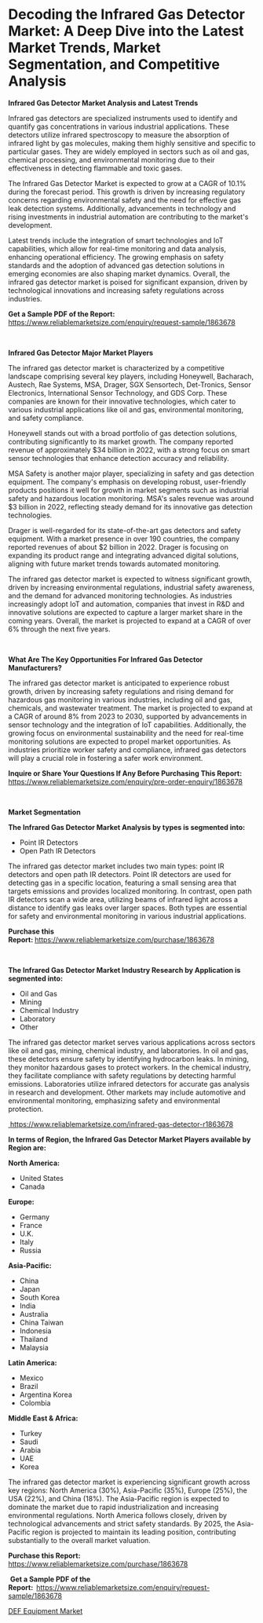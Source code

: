 <p><h1>Decoding the Infrared Gas Detector Market: A Deep Dive into the Latest Market Trends, Market Segmentation, and Competitive Analysis</h1></p><p><strong>Infrared Gas Detector Market Analysis and Latest Trends</strong></p>
<p><p>Infrared gas detectors are specialized instruments used to identify and quantify gas concentrations in various industrial applications. These detectors utilize infrared spectroscopy to measure the absorption of infrared light by gas molecules, making them highly sensitive and specific to particular gases. They are widely employed in sectors such as oil and gas, chemical processing, and environmental monitoring due to their effectiveness in detecting flammable and toxic gases.</p><p>The Infrared Gas Detector Market is expected to grow at a CAGR of 10.1% during the forecast period. This growth is driven by increasing regulatory concerns regarding environmental safety and the need for effective gas leak detection systems. Additionally, advancements in technology and rising investments in industrial automation are contributing to the market's development. </p><p>Latest trends include the integration of smart technologies and IoT capabilities, which allow for real-time monitoring and data analysis, enhancing operational efficiency. The growing emphasis on safety standards and the adoption of advanced gas detection solutions in emerging economies are also shaping market dynamics. Overall, the infrared gas detector market is poised for significant expansion, driven by technological innovations and increasing safety regulations across industries.</p></p>
<p><strong>Get a Sample PDF of the Report:&nbsp;</strong> <a href="https://www.reliablemarketsize.com/enquiry/request-sample/1863678?utm_campaign=1836&utm_medium=2&utm_source=Github&utm_content=ia&utm_term=19022025&utm_id=infrared-gas-detector">https://www.reliablemarketsize.com/enquiry/request-sample/1863678</a></p>
<p>&nbsp;</p>
<p><strong>Infrared Gas Detector Major Market Players</strong></p>
<p><p>The infrared gas detector market is characterized by a competitive landscape comprising several key players, including Honeywell, Bacharach, Austech, Rae Systems, MSA, Drager, SGX Sensortech, Det-Tronics, Sensor Electronics, International Sensor Technology, and GDS Corp. These companies are known for their innovative technologies, which cater to various industrial applications like oil and gas, environmental monitoring, and safety compliance.</p><p>Honeywell stands out with a broad portfolio of gas detection solutions, contributing significantly to its market growth. The company reported revenue of approximately $34 billion in 2022, with a strong focus on smart sensor technologies that enhance detection accuracy and reliability.</p><p>MSA Safety is another major player, specializing in safety and gas detection equipment. The company's emphasis on developing robust, user-friendly products positions it well for growth in market segments such as industrial safety and hazardous location monitoring. MSA's sales revenue was around $3 billion in 2022, reflecting steady demand for its innovative gas detection technologies.</p><p>Drager is well-regarded for its state-of-the-art gas detectors and safety equipment. With a market presence in over 190 countries, the company reported revenues of about $2 billion in 2022. Drager is focusing on expanding its product range and integrating advanced digital solutions, aligning with future market trends towards automated monitoring.</p><p>The infrared gas detector market is expected to witness significant growth, driven by increasing environmental regulations, industrial safety awareness, and the demand for advanced monitoring technologies. As industries increasingly adopt IoT and automation, companies that invest in R&D and innovative solutions are expected to capture a larger market share in the coming years. Overall, the market is projected to expand at a CAGR of over 6% through the next five years.</p></p>
<p>&nbsp;</p>
<p><strong>What Are The Key Opportunities For Infrared Gas Detector Manufacturers?</strong></p>
<p><p>The infrared gas detector market is anticipated to experience robust growth, driven by increasing safety regulations and rising demand for hazardous gas monitoring in various industries, including oil and gas, chemicals, and wastewater treatment. The market is projected to expand at a CAGR of around 8% from 2023 to 2030, supported by advancements in sensor technology and the integration of IoT capabilities. Additionally, the growing focus on environmental sustainability and the need for real-time monitoring solutions are expected to propel market opportunities. As industries prioritize worker safety and compliance, infrared gas detectors will play a crucial role in fostering a safer work environment.</p></p>
<p><strong>Inquire or Share Your Questions If Any Before Purchasing This Report:</strong> <a href="https://www.reliablemarketsize.com/enquiry/pre-order-enquiry/1863678?utm_campaign=1836&utm_medium=2&utm_source=Github&utm_content=ia&utm_term=19022025&utm_id=infrared-gas-detector">https://www.reliablemarketsize.com/enquiry/pre-order-enquiry/1863678</a></p>
<p>&nbsp;</p>
<p><strong>Market Segmentation</strong></p>
<p><strong>The Infrared Gas Detector Market Analysis by types is segmented into:</strong></p>
<p><ul><li>Point IR Detectors</li><li>Open Path IR Detectors</li></ul></p>
<p><p>The infrared gas detector market includes two main types: point IR detectors and open path IR detectors. Point IR detectors are used for detecting gas in a specific location, featuring a small sensing area that targets emissions and provides localized monitoring. In contrast, open path IR detectors scan a wide area, utilizing beams of infrared light across a distance to identify gas leaks over larger spaces. Both types are essential for safety and environmental monitoring in various industrial applications.</p></p>
<p><strong>Purchase this Report:&nbsp;</strong><a href="https://www.reliablemarketsize.com/purchase/1863678?utm_campaign=1836&utm_medium=2&utm_source=Github&utm_content=ia&utm_term=19022025&utm_id=infrared-gas-detector">https://www.reliablemarketsize.com/purchase/1863678</a></p>
<p>&nbsp;</p>
<p><strong>The Infrared Gas Detector Market Industry Research by Application is segmented into:</strong></p>
<p><ul><li>Oil and Gas</li><li>Mining</li><li>Chemical Industry</li><li>Laboratory</li><li>Other</li></ul></p>
<p><p>The infrared gas detector market serves various applications across sectors like oil and gas, mining, chemical industry, and laboratories. In oil and gas, these detectors ensure safety by identifying hydrocarbon leaks. In mining, they monitor hazardous gases to protect workers. In the chemical industry, they facilitate compliance with safety regulations by detecting harmful emissions. Laboratories utilize infrared detectors for accurate gas analysis in research and development. Other markets may include automotive and environmental monitoring, emphasizing safety and environmental protection.</p></p>
<p><a href="https://www.reliablemarketsize.com/infrared-gas-detector-r1863678?utm_campaign=1836&utm_medium=2&utm_source=Github&utm_content=ia&utm_term=19022025&utm_id=infrared-gas-detector">&nbsp;https://www.reliablemarketsize.com/infrared-gas-detector-r1863678</a></p>
<p><strong>In terms of Region, the Infrared Gas Detector Market Players available by Region are:</strong></p>
<p>
    <p> <strong> North America: </strong>
        <ul>
            <li>United States</li>
            <li>Canada</li>
        </ul>
        </p> 
    <p> <strong> Europe: </strong>
        <ul>
            <li>Germany</li>
            <li>France</li>
            <li>U.K.</li>
            <li>Italy</li>
            <li>Russia</li>
        </ul>
        </p> 
    <p> <strong> Asia-Pacific: </strong>
        <ul>
            <li>China</li>
            <li>Japan</li>
            <li>South Korea</li>
            <li>India</li>
            <li>Australia</li>
            <li>China Taiwan</li>
            <li>Indonesia</li>
            <li>Thailand</li>
            <li>Malaysia</li>
        </ul>
        </p> 
    <p> <strong> Latin America: </strong>
        <ul>
            <li>Mexico</li>
            <li>Brazil</li>
            <li>Argentina Korea</li>
            <li>Colombia</li>
        </ul>
        </p> 
    <p> <strong> Middle East & Africa: </strong>
        <ul>
            <li>Turkey</li>
            <li>Saudi</li>
            <li>Arabia</li>
            <li>UAE</li>
            <li>Korea</li>
        </ul>
    </p>
    </p>
<p><p>The infrared gas detector market is experiencing significant growth across key regions: North America (30%), Asia-Pacific (35%), Europe (25%), the USA (22%), and China (18%). The Asia-Pacific region is expected to dominate the market due to rapid industrialization and increasing environmental regulations. North America follows closely, driven by technological advancements and strict safety standards. By 2025, the Asia-Pacific region is projected to maintain its leading position, contributing substantially to the overall market valuation.</p></p>
<p><strong>Purchase this Report: </strong><a href="https://www.reliablemarketsize.com/purchase/1863678?utm_campaign=1836&utm_medium=2&utm_source=Github&utm_content=ia&utm_term=19022025&utm_id=infrared-gas-detector">https://www.reliablemarketsize.com/purchase/1863678</a></p>
<p>&nbsp;<strong>Get a Sample PDF of the Report:&nbsp;&nbsp;</strong><a href="https://www.reliablemarketsize.com/enquiry/request-sample/1863678?utm_campaign=1836&utm_medium=2&utm_source=Github&utm_content=ia&utm_term=19022025&utm_id=infrared-gas-detector">https://www.reliablemarketsize.com/enquiry/request-sample/1863678</a></p>
<p><strong></strong></p>
<p><p><a href="https://github.com/mabutironaldo/Market-Research-Report-List-7/blob/main/def-equipment-market.md?utm_campaign=1836&utm_medium=2&utm_source=Github&utm_content=ia&utm_term=19022025&utm_id=infrared-gas-detector">DEF Equipment Market</a></p></p>